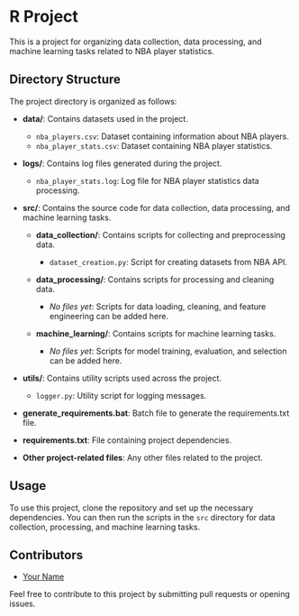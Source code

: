 # R Project

This is a project for organizing data collection, data processing, and machine learning tasks related to NBA player statistics.

## Directory Structure

The project directory is organized as follows:

- **data/**: Contains datasets used in the project.
  - `nba_players.csv`: Dataset containing information about NBA players.
  - `nba_player_stats.csv`: Dataset containing NBA player statistics.
  
- **logs/**: Contains log files generated during the project.
  - `nba_player_stats.log`: Log file for NBA player statistics data processing.

- **src/**: Contains the source code for data collection, data processing, and machine learning tasks.
  - **data_collection/**: Contains scripts for collecting and preprocessing data.
    - `dataset_creation.py`: Script for creating datasets from NBA API.
    
  - **data_processing/**: Contains scripts for processing and cleaning data.
    - *No files yet*: Scripts for data loading, cleaning, and feature engineering can be added here.
    
  - **machine_learning/**: Contains scripts for machine learning tasks.
    - *No files yet*: Scripts for model training, evaluation, and selection can be added here.
    
- **utils/**: Contains utility scripts used across the project.
  - `logger.py`: Utility script for logging messages.

- **generate_requirements.bat**: Batch file to generate the requirements.txt file.
- **requirements.txt**: File containing project dependencies.
- **Other project-related files**: Any other files related to the project.

## Usage

To use this project, clone the repository and set up the necessary dependencies. You can then run the scripts in the `src` directory for data collection, processing, and machine learning tasks.

## Contributors

- [Your Name](https://github.com/yourusername)

Feel free to contribute to this project by submitting pull requests or opening issues.

